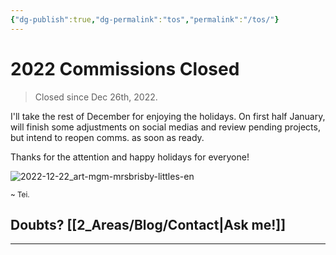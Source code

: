```yaml
---
{"dg-publish":true,"dg-permalink":"tos","permalink":"/tos/"}
---
```



# 2022 Commissions Closed
> Closed since Dec 26th, 2022.

I'll take the rest of December for enjoying the holidays. On first half January, will finish some adjustments on social medias and review pending projects, but intend to reopen comms. as soon as ready.  

Thanks for the attention and happy holidays for everyone!  

![2022-12-22_art-mgm-mrsbrisby-littles-en](https://d.furaffinity.net/art/teixeira-juan/1671984773/1671984773.teixeira-juan_2022-12-22_art-mgm-mrsbrisby-littles-en.jpg)

<sub>~ Tei.</sub>

## Doubts? [[2_Areas/Blog/Contact|Ask me!]]
____

